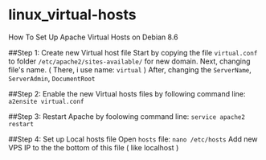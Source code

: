 # linux_virtual-hosts
How To Set Up Apache Virtual Hosts on Debian 8.6

##Step 1: Create new Virtual host file
Start by copying the file `virtual.conf` to folder `/etc/apache2/sites-available/` for new domain.
Next, changing file's name. ( There, i use name: `virtual` )
After, changing the `ServerName`, `ServerAdmin`, `DocumentRoot`

##Step 2: Enable the new Virtual hosts files by following command line:
`a2ensite virtual.conf`

##Step 3: Restart Apache by foolowing command line:
`service apache2 restart`

##Step 4: Set up Local hosts file
Open `hosts` file: `nano /etc/hosts`
Add new VPS IP to the the bottom of this file ( like localhost )
